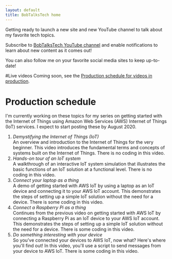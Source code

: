 ```yaml
---
layout: default
title: BobTalksTech home
---
```


Getting ready to launch a new site and new YouTube channel to talk about my
favorite tech topics.

Subscribe to [BobTalksTech YouTube channel](https://www.youtube.com/channel/UCEZvFXNuS2ZfzXO4I2z-yMg)
and enable notifications to learn about new content as it comes out!

You can also follow me on your favorite social media sites to keep up-to-date!

#Live videos
Coming soon, see the [Production schedule for videos in production](#production_schedule).

# Production schedule
<a id="production_schedule"/>
I'm currently working on these topics for my series on getting started
with the Internet of Things using Amazon Web Services (AWS) Internet of Things
(IoT) services. I expect to start posting these by August 2020.

1. *Demystifying the Internet of Things (IoT)*<br />An overview and introduction to the
Internet of Things for the very beginner. This video introduces the fundamental
terms and concepts of systems built on the Internet of Things. There is no coding
in this video.
1. *Hands-on tour of an IoT system*<br />A walkthrough of an interactive IoT system
simulation that illustrates the basic functions of an IoT solution at a functional
level. There is no coding in this video.
1. *Connect your laptop as a thing*<br />A demo of getting started with
AWS IoT by using a laptop as an IoT device and connecting it to your AWS IoT
account. This demonstrates the steps of setting up a simple IoT solution
without the need for a device. There is some coding in this video.
1. *Connect a Raspberry Pi as a thing*<br />Continues from the previous video on
getting started with AWS IoT by connecting a Raspberry Pi as an IoT device to your
AWS IoT account. This demonstrates the steps of setting up a simple IoT solution
without the need for a device. There is some coding in this video.
1. *Do something interesting with your device*<br />So you've connected your
devices to AWS IoT, now what? Here's where you'll find out! In this video, you'll
use a script to send messages from your device to AWS IoT. There is some coding
in this video.
